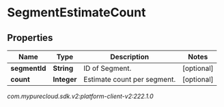 # SegmentEstimateCount


## Properties

| Name | Type | Description | Notes |
| ------------ | ------------- | ------------- | ------------- |
| **segmentId** | **String** | ID of Segment. |  [optional] |
| **count** | **Integer** | Estimate count per segment. |  [optional] |




_com.mypurecloud.sdk.v2:platform-client-v2:222.1.0_
